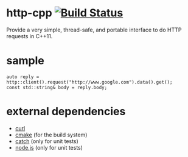 http-cpp [![Build Status](https://travis-ci.org/Kosta-Github/http-cpp.png)](https://travis-ci.org/Kosta-Github/http-cpp)
========
Provide a very simple, thread-safe, and portable interface to do HTTP requests in C++11.

sample
======
```
auto reply = http::client().request("http://www.google.com").data().get();
const std::string& body = reply.body;
```

external dependencies
=====================
- [curl](http://curl.haxx.se/)
- [cmake](http://cmake.org) (for the build system)
- [catch](https://github.com/philsquared/Catch) (only for unit tests)
- [node.js](http://nodejs.org/) (only for unit tests)
